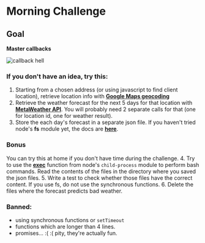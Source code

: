 # Morning Challenge

## Goal
**Master callbacks**

![callback hell](https://cloud.githubusercontent.com/assets/12934669/24090698/4dafbc96-0d4b-11e7-8fe8-b279b28bd23d.png)

### If you don't have an idea, try this:
1. Starting from a chosen address (or using javascript to find client location), retrieve location info with **[Google Maps geocoding](https://developers.google.com/maps/documentation/geocoding/intro#geocoding)**
2. Retrieve the weather forecast for the next 5 days for that location with **[MetaWeather API](https://www.metaweather.com/api)**. You will probably need 2 separate calls for that (one for location id, one for weather result).
3. Store the each day's forecast in a separate json file. If you haven't tried node's **fs** module yet, the docs are **[here](https://nodejs.org/api/fs.html#fs_fs_writefile_file_data_options_callback)**.

### Bonus
You can try this at home if you don't have time during the challenge.
4. Try to use the **[exec](https://nodejs.org/api/child_process.html#child_process_child_process_exec_command_options_callback)** function from node's ```child-process``` module to perform bash commands. Read the contents of the files in the directory where you saved the json files.
5. Write a test to check whether those files have the correct content. If you use fs, do not use the synchronous functions.
6. Delete the files where the forecast predicts bad weather.

### Banned:
* using synchronous functions or ```setTimeout```
* functions which are longer than 4 lines.
* promises... :( :( pity, they're actually fun.
